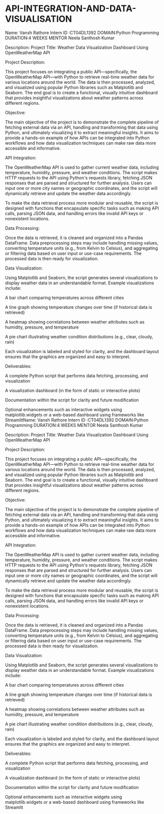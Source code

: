 # API-INTEGRATION-AND-DATA-VISUALISATION
Name: Vansh Rathore Intern ID :CT04DL1392 DOMAIN:Python Programming DURATION:4 WEEKS MENTOR Neela Santhosh Kumar

Description: Project Title: Weather Data Visualization Dashboard Using OpenWeatherMap API

Project Description:

This project focuses on integrating a public API—specifically, the OpenWeatherMap API—with Python to retrieve real-time weather data for various locations around the world. The data is then processed, analyzed, and visualized using popular Python libraries such as Matplotlib and Seaborn. The end goal is to create a functional, visually intuitive dashboard that provides insightful visualizations about weather patterns across different regions.

Objective:

The main objective of the project is to demonstrate the complete pipeline of fetching external data via an API, handling and transforming that data using Python, and ultimately visualizing it to extract meaningful insights. It aims to provide a hands-on example of how APIs can be integrated into Python workflows and how data visualization techniques can make raw data more accessible and informative.

API Integration:

The OpenWeatherMap API is used to gather current weather data, including temperature, humidity, pressure, and weather conditions. The script makes HTTP requests to the API using Python's requests library, fetching JSON responses that are parsed and structured for further analysis. Users can input one or more city names or geographic coordinates, and the script will dynamically retrieve and update the weather data accordingly.

To make the data retrieval process more modular and reusable, the script is designed with functions that encapsulate specific tasks such as making API calls, parsing JSON data, and handling errors like invalid API keys or nonexistent locations.

Data Processing:

Once the data is retrieved, it is cleaned and organized into a Pandas DataFrame. Data preprocessing steps may include handling missing values, converting temperature units (e.g., from Kelvin to Celsius), and aggregating or filtering data based on user input or use-case requirements. The processed data is then ready for visualization.

Data Visualization:

Using Matplotlib and Seaborn, the script generates several visualizations to display weather data in an understandable format. Example visualizations include:

A bar chart comparing temperatures across different cities

A line graph showing temperature changes over time (if historical data is retrieved)

A heatmap showing correlations between weather attributes such as humidity, pressure, and temperature

A pie chart illustrating weather condition distributions (e.g., clear, cloudy, rain)

Each visualization is labeled and styled for clarity, and the dashboard layout ensures that the graphics are organized and easy to interpret.

Deliverables:

A complete Python script that performs data fetching, processing, and visualization

A visualization dashboard (in the form of static or interactive plots)

Documentation within the script for clarity and future modification

Optional enhancements such as interactive widgets using matplotlib.widgets or a web-based dashboard using frameworks like StreamlitName: Vansh Rathore Intern ID :CT04DL1392 DOMAIN:Python Programming DURATION:4 WEEKS MENTOR Neela Santhosh Kumar

Description: Project Title: Weather Data Visualization Dashboard Using OpenWeatherMap API

Project Description:

This project focuses on integrating a public API—specifically, the OpenWeatherMap API—with Python to retrieve real-time weather data for various locations around the world. The data is then processed, analyzed, and visualized using popular Python libraries such as Matplotlib and Seaborn. The end goal is to create a functional, visually intuitive dashboard that provides insightful visualizations about weather patterns across different regions.

Objective:

The main objective of the project is to demonstrate the complete pipeline of fetching external data via an API, handling and transforming that data using Python, and ultimately visualizing it to extract meaningful insights. It aims to provide a hands-on example of how APIs can be integrated into Python workflows and how data visualization techniques can make raw data more accessible and informative.

API Integration:

The OpenWeatherMap API is used to gather current weather data, including temperature, humidity, pressure, and weather conditions. The script makes HTTP requests to the API using Python's requests library, fetching JSON responses that are parsed and structured for further analysis. Users can input one or more city names or geographic coordinates, and the script will dynamically retrieve and update the weather data accordingly.

To make the data retrieval process more modular and reusable, the script is designed with functions that encapsulate specific tasks such as making API calls, parsing JSON data, and handling errors like invalid API keys or nonexistent locations.

Data Processing:

Once the data is retrieved, it is cleaned and organized into a Pandas DataFrame. Data preprocessing steps may include handling missing values, converting temperature units (e.g., from Kelvin to Celsius), and aggregating or filtering data based on user input or use-case requirements. The processed data is then ready for visualization.

Data Visualization:

Using Matplotlib and Seaborn, the script generates several visualizations to display weather data in an understandable format. Example visualizations include:

A bar chart comparing temperatures across different cities

A line graph showing temperature changes over time (if historical data is retrieved)

A heatmap showing correlations between weather attributes such as humidity, pressure, and temperature

A pie chart illustrating weather condition distributions (e.g., clear, cloudy, rain)

Each visualization is labeled and styled for clarity, and the dashboard layout ensures that the graphics are organized and easy to interpret.

Deliverables:

A complete Python script that performs data fetching, processing, and visualization

A visualization dashboard (in the form of static or interactive plots)

Documentation within the script for clarity and future modification

Optional enhancements such as interactive widgets using matplotlib.widgets or a web-based dashboard using frameworks like Streamlit
